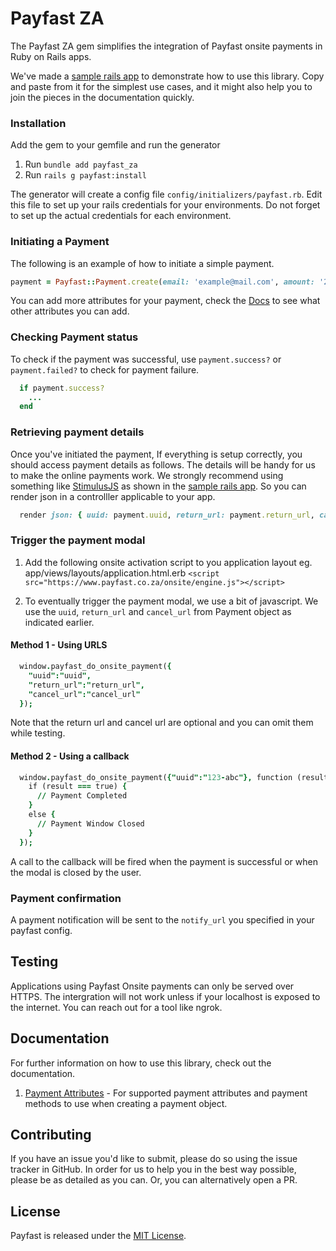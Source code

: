 # Payfast ZA 

The Payfast ZA gem simplifies the integration of Payfast onsite payments in Ruby on Rails apps.

We've made a [sample rails app](https://github.com/muchaya/ticketfast) to demonstrate how to use this library. Copy and paste from it for the simplest use cases, and it might also help you to join the pieces in the documentation quickly.

### Installation

Add the gem to your gemfile and run the generator

1. Run `bundle add payfast_za`
2. Run `rails g payfast:install`

The generator will create a config file `config/initializers/payfast.rb`. Edit this file to set up your rails credentials for your environments. Do not forget to set up the actual credentials for each environment.

### Initiating a Payment
The following is an example of how to initiate a simple payment.
```ruby
payment = Payfast::Payment.create(email: 'example@mail.com', amount: '20.00', item_name: 'Bunny chow')
```

You can add more attributes for your payment, check the [Docs](docs/1_payment_attributes.md) to see what other attributes you can add.

### Checking Payment status
To check if the payment was successful, use `payment.success?` or `payment.failed?` to check for payment failure.

```ruby
  if payment.success?
    ... 
  end
```

### Retrieving payment details
Once you've initiated the payment, If everything is setup correctly, you should access payment details as follows. The details will be handy for us to make the online payments work. We strongly recommend using something like [StimulusJS](https://stimulus.hotwired.dev) as shown in the [sample rails app](https://github.com/muchaya/ticketfast). So you can render json in a controlller applicable to your app.

```ruby
  render json: { uuid: payment.uuid, return_url: payment.return_url, cancel_url: payment.cancel_url }
``` 


### Trigger the payment modal

1. Add the following onsite activation script to you application layout eg. app/views/layouts/application.html.erb
`<script src="https://www.payfast.co.za/onsite/engine.js"></script>`


2. To eventually trigger the payment modal, we use a bit of javascript. We use the `uuid`, `return_url` and `cancel_url` from Payment object as indicated earlier. 

#### Method 1 - Using URLS
```j
  window.payfast_do_onsite_payment({
    "uuid":"uuid",
    "return_url":"return_url",
    "cancel_url":"cancel_url"
  });
```

Note that the return url and cancel url are optional and you can omit them while testing.

#### Method 2 - Using a callback
```j
  window.payfast_do_onsite_payment({"uuid":"123-abc"}, function (result) {
    if (result === true) {
      // Payment Completed
    }
    else {
      // Payment Window Closed
    }
  }); 
```
A call to the callback will be fired when the payment is successful or when the modal is closed by the user.

### Payment confirmation
A payment notification will be sent to the `notify_url` you specified in your payfast config.

## Testing
Applications using Payfast Onsite payments can only be served over HTTPS. The intergration will not work unless if your localhost is exposed to the internet. You can reach out for a tool like ngrok.

## Documentation
For further information on how to use this library, check out the documentation.
1. [Payment Attributes](docs/1_payment_attributes.md) - For supported payment attributes and payment methods to use when creating a payment object. 

## Contributing

If you have an issue you'd like to submit, please do so using the issue tracker in GitHub. In order for us to help you in the best way possible, please be as detailed as you can. Or, you can alternatively open a PR. 


## License

Payfast is released under the [MIT License](https://opensource.org/licenses/MIT).
